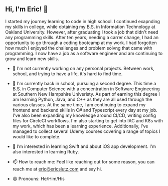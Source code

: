 ## Hi, I'm Eric! 👋

I started my journey learning to code in high school.  I continued exapnding my skills in college, while obtaining my B.S. in Information Technology at Oakland University.  However, after graduating I took a job that didn't need any programming skills. After ten years, needing a carrer change, I had an opportunity to go through a coding bootcamp at my work.  I had forgotten how much I enjoyed the challenges and problem solvng that came with programming.  I now have a job as a software engineer and am continuing to grow and learn new skills.

- 🔭 I'm not currently working on any personal projects.  Between work, school, and trying to have a life, it's hard to find time.

- 🌱 I'm currently back in school, pursuing a second degree.  This time a B.S. in Computer Science with a concentration in Software Engineering at Southern New Hampshire Univeristy.  As part of earning this degree I am learning Python, Java, and C++ as they are all used through the various classes.  At the same time, I am continuing to expand my frontend and backend skills in C# and Typescript every day at my job.  I've also been expanding my knowledge around CI/CD, writing config files for CircleCI workflows.  I'm also starting to get into IAC and K8s with my work, which has been a learning experience.  Additionally, I've managed to collect several Udemy courses covering a range of topics I would like to complete.

- 👀 I’m interested in learning Swift and about iOS app development.  I'm also interested in learning Ruby.

- 📫 How to reach me: Feel like reaching out for some reason, you can reach me at [eric@ericslutz.com](mailto:eric@ericslutz.com) and say hi.

- 😄 Pronouns: He/Him/His

<!--
**eslutz/eslutz** is a ✨ _special_ ✨ repository because its `README.md` (this file) appears on your GitHub profile.

Here are some ideas to get you started:

- 🔭 I’m currently working on ...
- 🌱 I’m currently learning ...
- 👯 I’m looking to collaborate on ...
- 🤔 I’m looking for help with ...
- 💬 Ask me about ...
- 📫 How to reach me: ...
- 😄 Pronouns: ...
- ⚡ Fun fact: ...
-->
